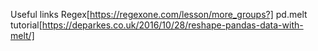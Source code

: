 Useful links
Regex[https://regexone.com/lesson/more_groups?]
pd.melt tutorial[https://deparkes.co.uk/2016/10/28/reshape-pandas-data-with-melt/]

